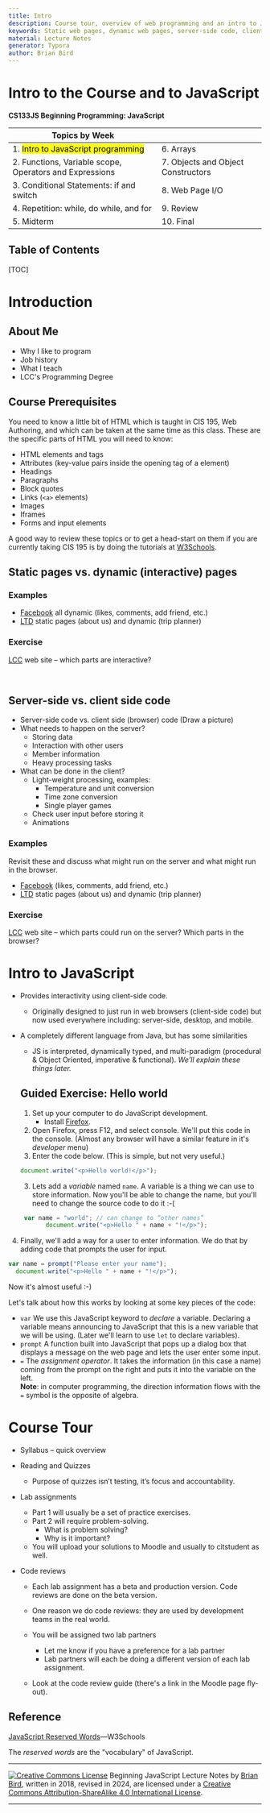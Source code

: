 ```yaml
---
title: Intro
description: Course tour, overview of web programming and an intro to JavaScript programming. 
keywords: Static web pages, dynamic web pages, server-side code, client-side code, hello world
material: Lecture Notes
generator: Typora
author: Brian Bird
---
```


<h1>Intro to the Course and to JavaScript</h1>

**CS133JS Beginning Programming: JavaScript**

| Topics by Week                                           |                                    |
| -------------------------------------------------------- | ---------------------------------- |
| 1. <mark>Intro to JavaScript programming</mark>          | 6. Arrays                          |
| 2.  Functions, Variable scope, Operators and Expressions | 7. Objects and Object Constructors |
| 3. Conditional Statements: if and switch                 | 8. Web Page I/O                    |
| 4. Repetition: while, do while, and for                  | 9. Review                          |
| 5. Midterm                                               | 10. Final                          |



<h2>Table of Contents</h2>

[TOC]

# Introduction

## About Me

- Why I like to program
- Job history
- What I teach
- LCC's Programming Degree

## Course Prerequisites

You need to know a little bit of HTML which is taught in CIS 195, Web Authoring, and which can be taken at the same time as this class. These are the specific parts of HTML you will need to know:

- HTML elements and tags
- Attributes (key-value pairs inside the opening tag of a element)
- Headings
- Paragraphs
- Block quotes
- Links (`<a>` elements)
- Images
- Iframes
- Forms and input elements  

A good way to review these topics or to get a head-start on them if you are currently taking CIS 195 is by doing the tutorials at [W3Schools](https://www.w3schools.com/html/default.asp).

## Static pages vs. dynamic (interactive) pages

### Examples

- [Facebook](https://www.facebook.com/) all dynamic (likes, comments, add friend, etc.)
- [LTD](https://www.ltd.org/) static pages (about us) and dynamic (trip planner)

### Exercise

[LCC](https://www.lanecc.edu/) web site – which parts are interactive?


​       			

## Server-side vs. client side code

- Server-side code vs. client side (browser) code
   (Draw a picture)
- What needs to happen on the server?  
  - Storing data
  - Interaction with other users
  - Member information
  - Heavy processing tasks
- What can be done in the client?
  - Light-weight processing, examples:
    - Temperature and unit conversion
    - Time zone conversion
    - Single player games
  - Check user input before storing it
  - Animations
### Examples

Revisit these and discuss what might run on the server and what might run in the browser.

- [Facebook](https://www.facebook.com/) (likes, comments, add friend, etc.)
- [LTD](https://www.ltd.org/) static pages (about us) and dynamic (trip planner)

### Exercise

[LCC](https://www.lanecc.edu/) web site – which parts could run on the server? Which parts in the browser?



# Intro to JavaScript 

- Provides interactivity using client-side code.
  
  - Originally designed to just run in web browsers (client-side code) but now used everywhere including: server-side, desktop, and mobile.
  
- A completely different language from Java, but has some similarities

  - JS is interpreted, dynamically typed, and multi-paradigm (procedural & Object Oriented, imperative & functional). *We’ll explain these things later.*

  ## Guided Exercise: Hello world

  1. Set up your computer to do JavaScript development.
     - Install [Firefox](https://www.mozilla.org/en-US/firefox/new/).
  2. Open Firefox, press F12, and select console. We'll put this code in the console.
     (Almost any browser will have a similar feature in it's *developer* menu)
  3. Enter the code below. (This is simple, but not very useful.) 
  ```javascript
  document.write("<p>Hello world!</p>");
  ```
  3. Lets add a *variable* named `name`. A variable is a thing we can use to store information. Now you'll be able to change the name, but you'll need to change the source code to do it  :-(
  ```javascript
   var name = "world"; // can change to “other names”
   		 document.write("<p>Hello " + name + "!</p>");
  ```

4. Finally, we'll add a way for a user to enter information. We do that by adding code that prompts the user for input.
  ```javascript
  var name = prompt("Please enter your name");
  	document.write("<p>Hello " + name + "!</p>");
  ```
  Now it's almost useful :-)

Let's talk about how this works by looking at some key pieces of the code:

- `var`
  We use this JavaScript keyword to *declare* a variable. Declaring a variable means announcing to JavaScript that this is a new variable that we will be using. 
  (Later we'll learn to use `let` to declare variables).
- `prompt`
  A function built into JavaScript that pops up a dialog box that displays a message on the web page and lets the user enter some input.
- `=`
  The *assignment operator*. It takes the information (in this case a name) coming from the prompt on the right and puts it into the variable on the left.  
  **Note**: in computer programming, the direction information flows with the `=` symbol is the opposite of algebra.

# Course Tour

- Syllabus – quick overview

- Reading and Quizzes
  
  - Purpose of quizzes isn’t testing, it’s focus and accountability.
  
- Lab assignments
  - Part 1 will usually be a set of practice exercises.
  - Part 2 will require problem-solving.
    - What is problem solving? 
    - Why is it important?
  - You will upload your solutions to Moodle and usually to citstudent as well.
  
- Code reviews
  - Each lab assignment has a beta and production version. Code reviews are done on the beta version.
  - One reason we do code reviews: they are used by development teams in the real world.
  - You will be assigned two lab partners
    - Let me know if you have a preference for a lab partner
    - Lab partners will each be doing a different version of each lab assignment.
  
  - Look at the code review guide (there's a link in the Moodle page fly-out).
  
  
   	

## Reference

[JavaScript Reserved Words](https://www.w3schools.com/js/js_reserved.asp)&mdash;W3Schools

The *reserved words* are the "vocabulary" of JavaScript.



------

[![Creative Commons License](https://i.creativecommons.org/l/by-sa/4.0/88x31.png)](http://creativecommons.org/licenses/by-sa/4.0/) Beginning JavaScript Lecture Notes by [Brian Bird](https://profbird.dev), written in 2018, revised in <time>2024</time>, are licensed under a [Creative Commons Attribution-ShareAlike 4.0 International License](http://creativecommons.org/licenses/by-sa/4.0/). 

------------